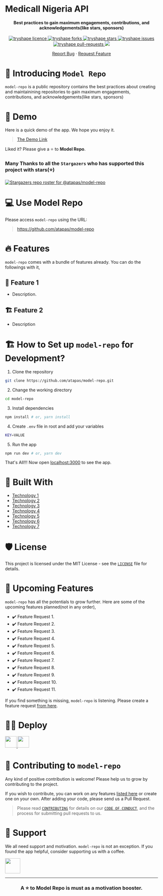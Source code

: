 # Medicall Nigeria API
<p align="center">
 
<p/>

<h4 align="center">Best practices to gain maximum engagements, contributions, and acknowledgements(like stars, sponsors)</h4>

<p align="center">
<a href="https://github.com/atapas/model-repo/blob/master/LICENSE" target="blank">
<img src="https://img.shields.io/github/license/atapas/model-repo?style=flat-square" alt="tryshape licence" />
</a>
<a href="https://github.com/atapas/model-repo/fork" target="blank">
<img src="https://img.shields.io/github/forks/atapas/model-repo?style=flat-square" alt="tryshape forks"/>
</a>
<a href="https://github.com/atapas/model-repo/stargazers" target="blank">
<img src="https://img.shields.io/github/stars/atapas/model-repo?style=flat-square" alt="tryshape stars"/>
</a>
<a href="https://github.com/atapas/model-repo/issues" target="blank">
<img src="https://img.shields.io/github/issues/atapas/model-repo?style=flat-square" alt="tryshape issues"/>
</a>
<a href="https://github.com/atapas/model-repo/pulls" target="blank">
<img src="https://img.shields.io/github/issues-pr/atapas/model-repo?style=flat-square" alt="tryshape pull-requests"/>
</a>
<a href="https://twitter.com/intent/tweet?text=👋%20Check%20this%20amazing%20repo%20https://github.com/atapas/model-repo,%20created%20by%20@tapasadhikary%20and%20friends%0A%0A%23DEVCommunity%20%23100DaysOfCode"><img src="https://img.shields.io/twitter/url?label=Share%20on%20Twitter&style=social&url=https%3A%2F%2Fgithub.com%2Fatapas%2Fmodel-repo"></a>

<p align="center">
    <a href="https://github.com/TryShape/tryshape/issues/new/choose">Report Bug</a>
    ·
    <a href="https://github.com/TryShape/tryshape/issues/new/choose">Request Feature</a>
</p>

# 👋 Introducing `Model Repo`
`model-repo` is a public repository contains the best practices about creating and maintainining repositories to gain maximum engagements, contributions, and acknowledgements(like stars, sponsors)

# 🚀 Demo
Here is a quick demo of the app. We hope you enjoy it.

> [The Demo Link](https://tapasadhikary.com)

Liked it? Please give a ⭐️ to <b>Model Repo</b>.

### Many Thanks to all the `Stargazers` who has supported this project with stars(⭐)

[![Stargazers repo roster for @atapas/model-repo](https://reporoster.com/stars/atapas/model-repo)](https://github.com/atapas/model-repo/stargazers)

# 💻 Use Model Repo
Please access `model-repo` using the URL:

> https://github.com/atapas/model-repo

# 🔥 Features
`model-repo` comes with a bundle of features already. You can do the followings with it,

## 🔢 Feature 1
 - Description.

## 🏗️ Feature 2
- Description

# 🏗️ How to Set up `model-repo` for Development?

1. Clone the repository

```bash
git clone https://github.com/atapas/model-repo.git
```

2. Change the working directory

```bash
cd model-repo
```

3. Install dependencies

```bash
npm install # or, yarn install
```

4. Create `.env` file in root and add your variables

```bash
KEY=VALUE
```

5. Run the app

```bash
npm run dev # or, yarn dev
```

That's All!!! Now open [localhost:3000](http://localhost:3000/) to see the app.

# 🍔 Built With
- [Technology 1](https://tapasadhikary.com)
- [Technology 2](https://tapasadhikary.com)
- [Technology 3](https://tapasadhikary.com)
- [Technology 4](https://tapasadhikary.com)
- [Technology 5](https://tapasadhikary.com)
- [Technology 6](https://tapasadhikary.com)
- [Technology 7](https://tapasadhikary.com)

# 🛡️ License
This project is licensed under the MIT License - see the [`LICENSE`](LICENSE) file for details.

# 🦄 Upcoming Features
`model-repo` has all the potentials to grow further. Here are some of the upcoming features planned(not in any order),

- ✔️ Feature Request 1.
- ✔️ Feature Request 2.
- ✔️ Feature Request 3.
- ✔️ Feature Request 4.
- ✔️ Feature Request 5.
- ✔️ Feature Request 6.
- ✔️ Feature Request 7.
- ✔️ Feature Request 8.
- ✔️ Feature Request 9.
- ✔️ Feature Request 10.
- ✔️ Feature Request 11.

If you find something is missing, `model-repo` is listening. Please create a feature request [from here](https://github.com/atapas/model-repo/issues/new/choose).

# 🏃‍♀️ Deploy

<a href="https://vercel.com/new/project?template=https://github.com/atapas/model-repo">
<img src="https://vercel.com/button" height="37.5px" />
</a>
<a href="https://app.netlify.com/start/deploy?repository=https://github.com/atapas/model-repo">
<img src="https://www.netlify.com/img/deploy/button.svg" height="37.5px" />
</a>


# 🤝 Contributing to `model-repo`
Any kind of positive contribution is welcome! Please help us to grow by contributing to the project.

If you wish to contribute, you can work on any features [listed here](https://github.com/atapas/model-repo#-upcoming-features) or create one on your own. After adding your code, please send us a Pull Request.

> Please read [`CONTRIBUTING`](CONTRIBUTING.md) for details on our [`CODE OF CONDUCT`](CODE_OF_CONDUCT.md), and the process for submitting pull requests to us.

# 🙏 Support

We all need support and motivation. `model-repo` is not an exception. If you found the app helpful, consider supporting us with a coffee.

<a href="https://www.buymeacoffee.com/greenroots">
    <img src="https://cdn.buymeacoffee.com/buttons/v2/default-yellow.png" height="50px">
</a>

---

<h3 align="center">
A ⭐️ to <b>Model Repo</b> is must as a motivation booster.
</h3>

  

